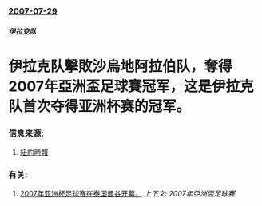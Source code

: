 ### [2007-07-29](/news/2007/07/29/index.md)

##### 伊拉克队
# 伊拉克队擊敗沙烏地阿拉伯队，奪得2007年亞洲盃足球賽冠军，这是伊拉克队首次夺得亚洲杯赛的冠军。




### 信息来源:

1. [紐約時報](http://www.nytimes.com/aponline/world/AP-Iraq.html)

### 有关:

1. [2007年亚洲杯足球赛在泰国曼谷开幕。](/news/2007/07/7/2007年亚洲杯足球赛在泰国曼谷开幕.md) _上下文: 2007年亞洲盃足球賽_
